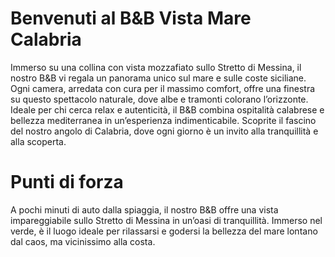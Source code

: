 # Benvenuti al B&B Vista Mare Calabria

Immerso su una collina con vista mozzafiato sullo Stretto di Messina, il nostro B&B vi regala un panorama unico sul mare e sulle coste siciliane. Ogni camera, arredata con cura per il massimo comfort, offre una finestra su questo spettacolo naturale, dove albe e tramonti colorano l’orizzonte. Ideale per chi cerca relax e autenticità, il B&B combina ospitalità calabrese e bellezza mediterranea in un’esperienza indimenticabile. Scoprite il fascino del nostro angolo di Calabria, dove ogni giorno è un invito alla tranquillità e alla scoperta.

# Punti di forza
A pochi minuti di auto dalla spiaggia, il nostro B&B offre una vista impareggiabile sullo Stretto di Messina in un’oasi di tranquillità. Immerso nel verde, è il luogo ideale per rilassarsi e godersi la bellezza del mare lontano dal caos, ma vicinissimo alla costa.